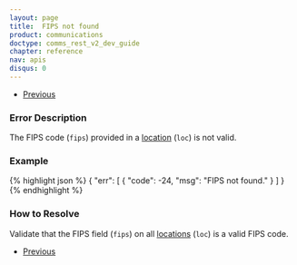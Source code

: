 ```yaml
---
layout: page
title:  FIPS not found
product: communications
doctype: comms_rest_v2_dev_guide
chapter: reference
nav: apis
disqus: 0
---
```


<ul class="pager">
  <li class="previous"><a href="/communications/dev-guide_rest_v2/reference/calculate-tax-errors/"><i class="glyphicon glyphicon-chevron-left"></i>Previous</a></li>
</ul>

<h3>Error Description</h3>
The FIPS code (<code>fips</code>) provided in a <a class="dev-guide-link" href="/communications/dev-guide_rest_v2/reference/location/">location</a> (<code>loc</code>) is not valid.

<h3>Example</h3>
{% highlight json %}
{
  "err": [
    {
      "code": -24,
      "msg": "FIPS not found."
    }
  ]
}
{% endhighlight %}

<h3>How to Resolve</h3>
Validate that the FIPS field (<code>fips</code>) on all <a class="dev-guide-link" href="/communications/dev-guide_rest_v2/reference/location/">locations</a> (<code>loc</code>) is a valid FIPS code.

<ul class="pager">
  <li class="previous"><a href="/communications/dev-guide_rest_v2/reference/calculate-tax-errors/"><i class="glyphicon glyphicon-chevron-left"></i>Previous</a></li>
</ul>
